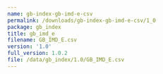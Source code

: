 ```yaml
---
name: gb-index-gb-imd-e-csv
permalink: /downloads/gb-index-gb-imd-e-csv/1_0
package: gb_index
title: gb_imd_e
filename: GB_IMD_E.csv
version: '1.0'
full_version: 1.0.2
file: /data/gb_index/1.0/GB_IMD_E.csv
---
```

